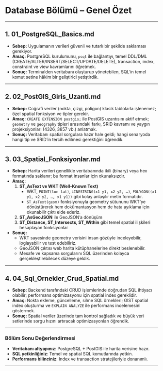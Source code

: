 # Database Bölümü – Genel Özet 

---

## 1. 01_PostgreSQL_Basics.md  
- **Sebep:** Uygulamanın verileri güvenli ve tutarlı bir şekilde saklaması gerekiyor.  
- **Amaç:** PostgreSQL kurulumunu, `psql` ile bağlantıyı, temel DDL/DML (CREATE/ALTER/INSERT/SELECT/UPDATE/DELETE), transaction, index, constraint ve view kavramlarını öğretmek.  
- **Sonuç:** Terminalden veritabanı oluşturup yönetebilen, SQL’in temel komut setine hâkim bir geliştirici yetiştirdik.

---

## 2. 02_PostGIS_Giris_Uzanti.md  
- **Sebep:** Coğrafi veriler (nokta, çizgi, poligon) klasik tablolarla işlenemez; özel spatial fonksiyon ve tipler gerekir.  
- **Amaç:** `CREATE EXTENSION postgis;` ile PostGIS uzantısını aktif etmek; `geometry` ve `geography` tipleri arasındaki farkı, SRID kavramı ve yaygın projeksiyonları (4326, 3857 vb.) anlatmak.  
- **Sonuç:** Veritabanı spatial sorgulara hazır hale geldi; hangi senaryoda hangi tip ve SRID’in tercih edilmesi gerektiğini öğrendik.

---

## 3. 03_Spatial_Fonksiyonlar.md  
- **Sebep:** Harita verileri genellikle veritabanında ikili (binary) veya hex formatında saklanır; bu format insanlar için okunaksızdır.  
- **Amaç:**  
  1. **ST_AsText ve WKT (Well-Known Text)**  
     - WKT, `POINT(lon lat)`, `LINESTRING(x1 y1, x2 y2, …)`, `POLYGON((x1 y1, x2 y2, …, x1 y1))` gibi kolay anlaşılır metin formatıdır.  
     - `ST_AsText(geom)` fonksiyonuyla geometry sütununu WKT’ye dönüştürerek hem dokümantasyon hem de hata ayıklama için okunabilir çıktı elde ederiz.  
  2. **ST_AsGeoJSON** ile GeoJSON’a dönüşüm  
  3. **ST_Distance, ST_Intersects, ST_Within** gibi temel spatial ilişkileri hesaplayan fonksiyonlar  
- **Sonuç:**  
  - WKT sayesinde geometry verisini insan gözüyle inceleyebilir, loglayabilir ve test edebiliriz.  
  - GeoJSON çıktısı web harita kütüphanelerine direkt beslenebilir.  
  - Mesafe ve kapsama sorgularını SQL üzerinden kolayca gerçekleştirebilecek düzeye geldik.

---

## 4. 04_Sql_Ornekler_Crud_Spatial.md  
- **Sebep:** Backend tarafındaki CRUD işlemlerinde doğrudan SQL ihtiyacı olabilir; performans optimizasyonu için spatial index gereklidir.  
- **Amaç:** Nokta ekleme, güncelleme, silme SQL örnekleri; GIST spatial index oluşturma ve `EXPLAIN ANALYZE` ile performans incelemesini göstermek.  
- **Sonuç:** Spatial veriler üzerinde tam kontrol sağladık ve büyük veri setlerinde sorgu hızını artıracak optimizasyonları öğrendik.

---

### Bölüm Sonu Değerlendirmesi  
- **Veritabanı altyapınız**: PostgreSQL + PostGIS ile harita verisine hazır.  
- **SQL yetkinliğiniz**: Temel ve spatial SQL komutlarında yetkin.  
- **Performans bilinciniz**: Index ve transaction stratejileriyle donanımlı.

---


